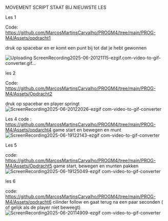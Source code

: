 MOVEMENT SCRIPT STAAT BIJ NIEUWSTE LES

Les 1

Code: https://github.com/MarcosMartinsCarvalho/PROGM4/tree/main/PROG-M4/Assets/opdracht1

druk op spacebar en er komt een punt bij tot dat je hebt gewonnen

![Uploading ScreenRecording2025-06-20121115-ezgif.com-video-to-gif-converter.gif…]()

les 2

Code: https://github.com/MarcosMartinsCarvalho/PROGM4/tree/main/PROG-M4/Assets/Opdracht2

druk op spacebar en player springt 
![ScreenRecording2025-06-20122026-ezgif com-video-to-gif-converter](https://github.com/user-attachments/assets/f8e312e4-56fb-433d-8743-6a9034ef308e)





Les 4
code : https://github.com/MarcosMartinsCarvalho/PROGM4/tree/main/PROG-M4/Assets/opdarcht4
game start en bewegen en munt
![ScreenRecording2025-06-19122143-ezgif com-video-to-gif-converter](https://github.com/user-attachments/assets/f5fd10ab-5a08-4c56-a292-6629074805fd)


Les 5

code: https://github.com/MarcosMartinsCarvalho/PROGM4/tree/main/PROG-M4/Assets/Opdracht5
game start, bewegen en munten pakken
![ScreenRecording2025-06-19125049-ezgif com-video-to-gif-converter](https://github.com/user-attachments/assets/639f015d-c834-4992-9229-656993048cd9)




les 6

code: https://github.com/MarcosMartinsCarvalho/PROGM4/tree/main/PROG-M4/Assets/opdracht6
cilinder follow en gaat terug na een paar seconden ( of gelijk als de player niet beweegt)
![ScreenRecording2025-06-20114909-ezgif com-video-to-gif-converter](https://github.com/user-attachments/assets/cb30dabd-a198-4068-9968-f1d08445f85f)
